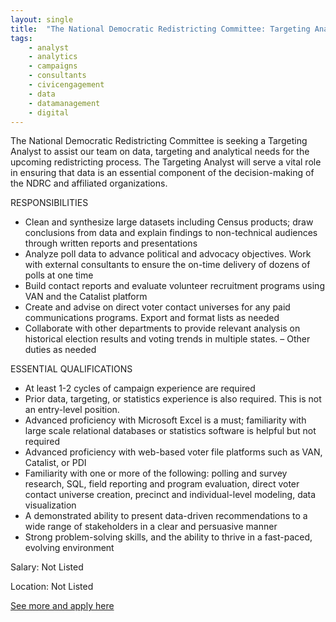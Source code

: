 ```yaml
---
layout: single
title:  "The National Democratic Redistricting Committee: Targeting Analyst"
tags: 
    - analyst
    - analytics
    - campaigns
    - consultants
    - civicengagement
    - data
    - datamanagement
    - digital
---
```

The National Democratic Redistricting Committee is seeking a Targeting Analyst to assist our team on data, targeting and analytical needs for the upcoming redistricting process. The Targeting Analyst will serve a vital role in ensuring that data is an essential component of the decision-making of the NDRC and affiliated organizations.

RESPONSIBILITIES
* Clean and synthesize large datasets including Census products; draw conclusions from data and explain findings to non-technical audiences through written reports and presentations
* Analyze poll data to advance political and advocacy objectives. Work with external consultants to ensure the on-time delivery of dozens of polls at one time
* Build contact reports and evaluate volunteer recruitment programs using VAN and the Catalist platform
* Create and advise on direct voter contact universes for any paid communications programs. Export and format lists as needed
* Collaborate with other departments to provide relevant analysis on historical election results and voting trends in multiple states. – Other duties as needed

ESSENTIAL QUALIFICATIONS
* At least 1-2 cycles of campaign experience are required
* Prior data, targeting, or statistics experience is also required. This is not an entry-level position.
* Advanced proficiency with Microsoft Excel is a must; familiarity with large scale relational databases or statistics software is helpful but not required
* Advanced proficiency with web-based voter file platforms such as VAN, Catalist, or PDI
* Familiarity with one or more of the following: polling and survey research, SQL, field reporting and program evaluation, direct voter contact universe creation, precinct and individual-level modeling, data visualization
* A demonstrated ability to present data-driven recommendations to a wide range of stakeholders in a clear and persuasive manner
* Strong problem-solving skills, and the ability to thrive in a fast-paced, evolving environment

Salary: Not Listed

Location: Not Listed


[See more and apply here](https://democraticredistricting.com/careers/targeting-analyst/)
